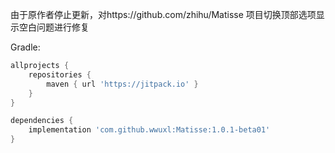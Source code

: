 由于原作者停止更新，对https://github.com/zhihu/Matisse 项目切换顶部选项显示空白问题进行修复


Gradle:

```groovy
allprojects {
    repositories {
        maven { url 'https://jitpack.io' }
    }
}

dependencies {
    implementation 'com.github.wwuxl:Matisse:1.0.1-beta01'
}
```